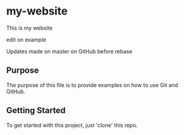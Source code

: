 # my-website

This is my website

edit on example

Updates made on master on GitHub before rebase

## Purpose
The purpose of this file is to provide examples on how to use Git and GitHub. 

## Getting Started 

To get started with this project, just 'clone' this repo. 
